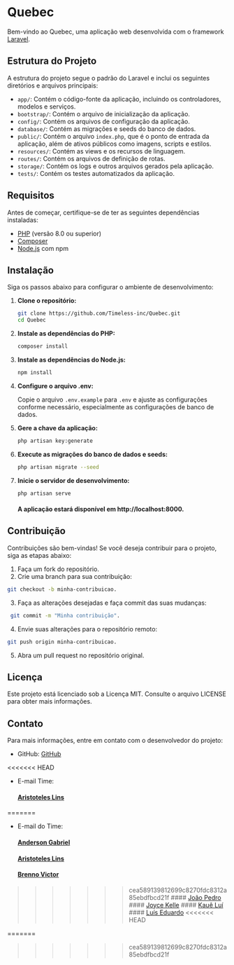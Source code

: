 # Quebec

Bem-vindo ao Quebec, uma aplicação web desenvolvida com o framework [Laravel](https://laravel.com).

## Estrutura do Projeto

A estrutura do projeto segue o padrão do Laravel e inclui os seguintes diretórios e arquivos principais:

- `app/`: Contém o código-fonte da aplicação, incluindo os controladores, modelos e serviços.
- `bootstrap/`: Contém o arquivo de inicialização da aplicação.
- `config/`: Contém os arquivos de configuração da aplicação.
- `database/`: Contém as migrações e seeds do banco de dados.
- `public/`: Contém o arquivo `index.php`, que é o ponto de entrada da aplicação, além de ativos públicos como imagens, scripts e estilos.
- `resources/`: Contém as views e os recursos de linguagem.
- `routes/`: Contém os arquivos de definição de rotas.
- `storage/`: Contém os logs e outros arquivos gerados pela aplicação.
- `tests/`: Contém os testes automatizados da aplicação.

## Requisitos

Antes de começar, certifique-se de ter as seguintes dependências instaladas:

- [PHP](https://www.php.net/) (versão 8.0 ou superior)
- [Composer](https://getcomposer.org/)
- [Node.js](https://nodejs.org/) com npm

## Instalação

Siga os passos abaixo para configurar o ambiente de desenvolvimento:

1. **Clone o repositório:**

   ```bash
   git clone https://github.com/Timeless-inc/Quebec.git
   cd Quebec
   ```

2. **Instale as dependências do PHP:**

    ```bash
    composer install
    ```

3. **Instale as dependências do Node.js:**

    ```bash
    npm install
    ```

4. **Configure o arquivo .env:**

    Copie o arquivo `.env.example` para `.env` e ajuste as configurações conforme necessário, especialmente as configurações de banco de dados.

5. **Gere a chave da aplicação:**

    ```bash
    php artisan key:generate
    ```

6. **Execute as migrações do banco de dados e seeds:**

    ```bash
    php artisan migrate --seed
    ```

7. **Inicie o servidor de desenvolvimento:**
    ```bash
    php artisan serve
    ```

    #### A aplicação estará disponível em http://localhost:8000.

## Contribuição
Contribuições são bem-vindas! Se você deseja contribuir para o projeto, siga as etapas abaixo:
1. Faça um fork do repositório.
2. Crie uma branch para sua contribuição: 
```bash
git checkout -b minha-contribuicao.
```
3. Faça as alterações desejadas e faça commit das suas mudanças: 
```bash 
 git commit -m "Minha contribuição".
```
4. Envie suas alterações para o repositório remoto: 
```bash
git push origin minha-contribuicao.
```
5. Abra um pull request no repositório original.
## Licença
Este projeto está licenciado sob a Licença MIT. Consulte o arquivo LICENSE para obter mais informações.
## Contato
Para mais informações, entre em contato com o desenvolvedor do projeto:

- GitHub: [GitHub](https://github.com/Timeless-inc)

<<<<<<< HEAD
- E-mail Time: 
    #### [Aristoteles Lins](mailto:aristoteles.lins.silva@gmail.com)
=======
- E-mail do Time:
    #### [Anderson Gabriel](mailto:agm4@discente.ifpe.edu.br)
    #### [Aristoteles Lins](mailto:aristoteles.lins.silva@gmail.com)
    #### [Brenno Victor](mailto:bvps1@discente.ifpe.edu.br)
>>>>>>> cea589139812699c8270fdc8312a85ebdfbcd21f
    #### [João Pedro](mailto:joaopedro.s.dev@gmail.com)
    #### [Joyce Kelle](mailto:joycekelle.cordeiro@gmail.com)
    #### [Kauê Luí](mailto:klls2@discente.ifpe.edu.br)
    #### [Luís Eduardo](mailto:luisemoliveira1000@gmail.com)
<<<<<<< HEAD

=======
>>>>>>> cea589139812699c8270fdc8312a85ebdfbcd21f
